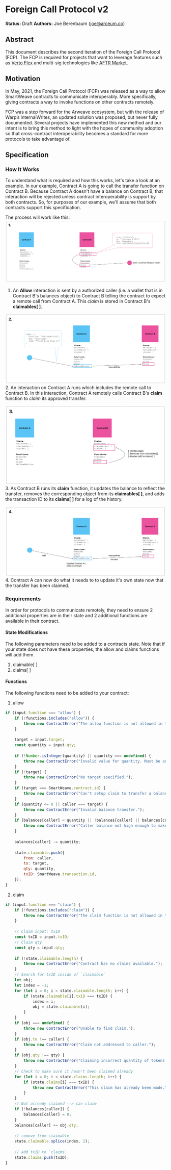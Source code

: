 # Foreign Call Protocol v2

**Status:** Draft
**Authors:** Joe Berenbaum (joe@arceum.co)

## Abstract
This document describes the second iteration of the Foreign Call Protocol (FCP).  The FCP is required for projects that want to leverage features such as [Verto Flex](https://github.com/useverto/flex) and multi-sig technologies like [AFTR Market](https://aftr.market).

## Motivation

In May, 2021, the Foreign Call Protocol (FCP) was released as a way to allow SmartWeave contracts to communicate interoperably.  More specifically, giving contracts a way to invoke functions on other contracts remotely.

FCP was a step forward for the Arweave ecosystem, but with the release of Warp’s internalWrites, an updated solution was proposed, but never fully documented.  Several projects have implemented this new method and our intent is to bring this method to light with the hopes of community adoption so that cross-contract interoperability becomes a standard for more protocols to take advantage of.

## Specification

### How It Works
To understand what is required and how this works, let's take a look at an example. In our example, Contract A is going to call the transfer function on Contract B.  Because Contract A doesn't have a balance on Contract B, that interaction will be rejected unless contract interoperability is support by both contracts. So, for purposes of our example, we'll assume that both contracts support this specification.

The process will work like this:
![Step 1](contract-interop1.png "An **Allow** interaction is sent by a authorized caller (i.e. a wallet that is in Contract B's balances object) to Contract B telling the contract to expect a remote call from Contract A. This *claim* is stored in Contract B's **claimables[ ]**.")

1. An **Allow** interaction is sent by a authorized caller (i.e. a wallet that is in Contract B's balances object) to Contract B telling the contract to expect a remote call from Contract A. This *claim* is stored in Contract B's **claimables[ ]**.

![Step 2](contract-interop2.png "An interaction on Contract A runs which includes the remote call to Contract B. In this interaction, Contract A remotely calls Contract B's **claim** function to *claim* its approved transfer.")
2. An interaction on Contract A runs which includes the remote call to Contract B. In this interaction, Contract A remotely calls Contract B's **claim** function to *claim* its approved transfer.

![Step 3](contract-interop3.png "As Contract B runs its **claim** function, it updates the balance to reflect the transfer, removes the corresponding object from its **claimables[ ]**, and adds the transaction ID to its **claims[ ]** for a log of the history.")
3. As Contract B runs its **claim** function, it updates the balance to reflect the transfer, removes the corresponding object from its **claimables[ ]**, and adds the transaction ID to its **claims[ ]** for a log of the history.

![Step 4](contract-interop4.png "Contract A can now do what it needs to to update it's own state now that the transfer has been claimed.")
4. Contract A can now do what it needs to to update it's own state now that the transfer has been claimed. 

### Requirements
In order for protocols to communicate remotely, they need to ensure 2 additional properties are in their state and 2 additional functions are available in their contract.

#### State Modifications
The following parameters need to be added to a contracts state.  Note that if your state does not have these properties, the allow and claims functions will add them.
1. claimable[ ]
2. claims[ ]

#### Functions
The following functions need to be added to your contract:
1. allow
```javascript
if (input.function === "allow") {
    if (!functions.includes("allow")) {
        throw new ContractError("The allow function is not allowed in this repo.");
    }

    target = input.target;
    const quantity = input.qty;

    if (!Number.isInteger(quantity) || quantity === undefined) {
        throw new ContractError("Invalid value for quantity. Must be an integer.");
    }
    if (!target) {
        throw new ContractError("No target specified.");
    }
    if (target === SmartWeave.contract.id) {
        throw new ContractError("Can't setup claim to transfer a balance to itself.");
    }
    if (quantity <= 0 || caller === target) {
        throw new ContractError("Invalid balance transfer.");
    }
    if (balances[caller] < quantity || !balances[caller] || balances[caller] == undefined || balances[caller] == null || isNaN(balances[caller])) {
        throw new ContractError("Caller balance not high enough to make a balance of " + quantity + "claimable.");
    }

    balances[caller] -= quantity;

    state.claimable.push({
        from: caller,
        to: target,
        qty: quantity,
        txID: SmartWeave.transaction.id,
    });
}
```

2. claim
```javascript
if (input.function === "claim") {
    if (!functions.includes("claim")) {
        throw new ContractError("The claim function is not allowed in this repo.");
    }

    // Claim input: txID
    const txID = input.txID;
    // Claim qty
    const qty = input.qty;

    if (!state.claimable.length) {
        throw new ContractError("Contract has no claims available.");
    }
    // Search for txID inside of `claimable`
    let obj;
    let index = -1;
    for (let i = 0; i < state.claimable.length; i++) {
        if (state.claimable[i].txID === txID) {
            index = i;
            obj = state.claimable[i];
        }
    }
    if (obj === undefined) {
        throw new ContractError("Unable to find claim.");
    }
    if (obj.to !== caller) {
        throw new ContractError("Claim not addressed to caller.");
    }
    if (obj.qty !== qty) {
        throw new ContractError("Claiming incorrect quantity of tokens.");
    }
    // Check to make sure it hasn't been claimed already
    for (let i = 0; i < state.claims.length; i++) {
        if (state.claims[i] === txID) {
            throw new ContractError("This claim has already been made.");
        }
    }
    // Not already claimed --> can claim
    if (!balances[caller]) {
        balances[caller] = 0;
    }
    balances[caller] += obj.qty;

    // remove from claimable
    state.claimable.splice(index, 1);

    // add txID to `claims`
    state.claims.push(txID);
}
```

